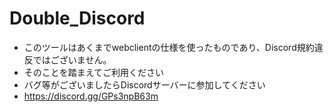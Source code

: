# Double_Discord
- このツールはあくまでwebclientの仕様を使ったものであり、Discord規約違反ではございません。
- そのことを踏まえてご利用ください
- バグ等がございましたらDiscordサーバーに参加してください
- https://discord.gg/GPs3npB63m
